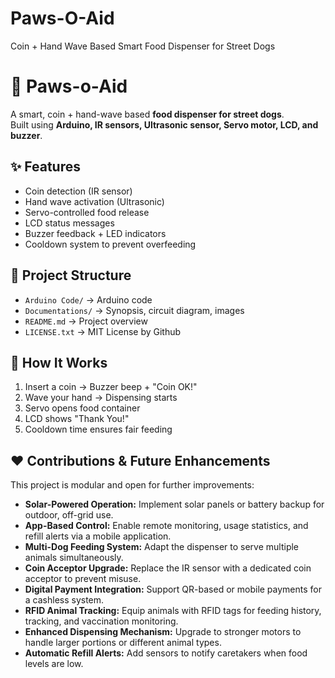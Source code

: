 # Paws-O-Aid
Coin + Hand Wave Based Smart Food Dispenser for Street Dogs
# 🐾 Paws-o-Aid

A smart, coin + hand-wave based **food dispenser for street dogs**.  
Built using **Arduino, IR sensors, Ultrasonic sensor, Servo motor, LCD, and buzzer**.

## ✨ Features
- Coin detection (IR sensor)
- Hand wave activation (Ultrasonic)
- Servo-controlled food release
- LCD status messages
- Buzzer feedback + LED indicators
- Cooldown system to prevent overfeeding

## 📂 Project Structure
- `Arduino Code/` → Arduino code
- `Documentations/` → Synopsis, circuit diagram, images
- `README.md` → Project overview
- `LICENSE.txt` → MIT License by Github

## 🚀 How It Works
1. Insert a coin → Buzzer beep + "Coin OK!"
2. Wave your hand → Dispensing starts
3. Servo opens food container
4. LCD shows "Thank You!"
5. Cooldown time ensures fair feeding


## ❤️ Contributions & Future Enhancements

This project is modular and open for further improvements:

- **Solar-Powered Operation:** Implement solar panels or battery backup for outdoor, off-grid use.  
- **App-Based Control:** Enable remote monitoring, usage statistics, and refill alerts via a mobile application.  
- **Multi-Dog Feeding System:** Adapt the dispenser to serve multiple animals simultaneously.  
- **Coin Acceptor Upgrade:** Replace the IR sensor with a dedicated coin acceptor to prevent misuse.  
- **Digital Payment Integration:** Support QR-based or mobile payments for a cashless system.  
- **RFID Animal Tracking:** Equip animals with RFID tags for feeding history, tracking, and vaccination monitoring.  
- **Enhanced Dispensing Mechanism:** Upgrade to stronger motors to handle larger portions or different animal types.  
- **Automatic Refill Alerts:** Add sensors to notify caretakers when food levels are low. 
